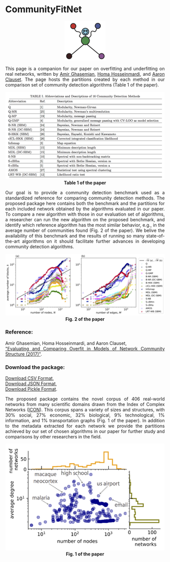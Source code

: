 # CommunityFitNet
<p align="center">
<img src ="Images/CommunityFitNet_logo.png"><br>
</p>

<p align="justify">This page is a companion for our paper on 
overfitting and underfitting on real networks, written by <a href = "https://sites.google.com/site/amirghasemian/Home">Amir Ghasemian</a>, <a href = "https://sites.google.com/site/homahosseinmardi/home">Homa Hosseinmardi</a>, and <a href="http://santafe.edu/~aaronc/">Aaron Clauset</a>.
The page hosts the partitions created by each method in our comparison set of community detection algorithms (Table 1 of the paper).</p>

<p align="center">
<img src ="Images/table1.png"><br>
<b>Table 1 of the paper</b>
</p>

<p align="justify">Our goal is to provide a community detection benchmark used as a standardized reference for comparing community detection methods. The proposed package here contains both the benchmark and the partitions for each included network obtained by the algorithms evaluated in our paper. To compare a new algorithm with those in our evaluation set of algorithms, a researcher can run the new algorithm on the proposed benchmark, and identify which reference algorithm has the most similar behavior, e.g., in the average number of communities found (Fig. 2 of the paper). We belive the availability of this benchmark and the results of running so many state-of-the-art algorithms on it should facilitate further advances in developing community detection algorithms.</p>

<p align="center">
<img src ="Images/Ave_det_vs_nodes_edges_full_sep17.png"><br>
<b>Fig. 2 of the paper</b>
</p>

### Reference:
<p align="justify">Amir Ghasemian, Homa Hosseinmardi, and Aaron Clauset,<br>
<a href="http://arxiv.org/abs/...">"Evaluating and Comparing Overfit in Models of Network Community Structure (2017)"</a>.</p>

### Download the package:
<p align="left">
<a href="Benchmark/CommunityFitNet.csv">Download CSV Format</a>,<br> 
<a href="Benchmark/CommunityFitNet.txt">Download JSON Format</a>,<br>
<a href="Benchmark/CommunityFitNet.pickle">Download Pickle Format</a>.</p>

<p align="justify">The proposed package contains the novel corpus of 406 real-world networks from many scientific domains drawn from the Index of Complex Networks (<a href="https://icon.colorado.edu/#!/">ICON</a>). This corpus spans a variety of sizes and structures, with 30% social, 27% economic, 32% biological, 9% technological, 1% information, and 1% transportation graphs (Fig. 1 of the paper). In addition to the metadata extracted for each network we provide the partitions achieved by our set of chosen algorithms in our paper for further study and comparisons by other researchers in the field.</p>

<p align="center">
<img src ="Images/Fig_icon_stats_v2_406_v2.png"><br>
<b>Fig. 1 of the paper</b>
</p>
